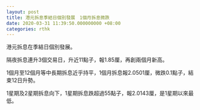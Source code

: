 ```yaml
---
layout: post
title: 港元拆息季結日個別發展　1個月拆息微跌
date: 2020-03-31 11:39:50.000000000 +08:00
categories: rthk
---
```


港元拆息在季結日個別發展。

隔夜拆息連升3個交易日，升近11點子，報1.85厘，再創兩個月新高。

1個月至12個月等中長期拆息近乎持平，1個月拆息報2.0501厘，微跌0.1點子，結束12日升勢。

1星期及2星期拆息向下，1星期拆息跌超過55點子，報2.0143厘，是1星期以來最低。
